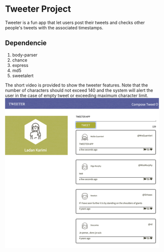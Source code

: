 # Tweeter Project

Tweeter is a fun app that let users post their tweets and checks other people's tweets with the associated timestamps. 

## Dependencie
1. body-parser
2. chance
3. express
4. md5
5. sweetalert

The short video is provided to show the tweeter features. Note that the number of characters should not exceed 140 and the system will alert the user in the case of empty tweet or exceeding maximum character limit.
![Desktop View](/img/desktopView.png)
